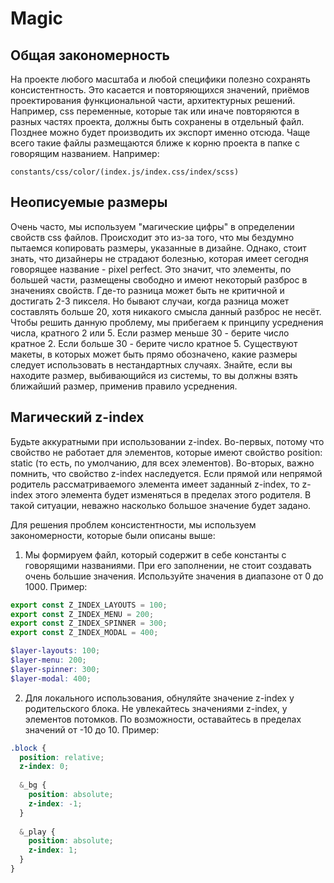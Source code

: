 # Magic

## Общая закономерность

На проекте любого масштаба и любой специфики полезно сохранять консистентность. Это касается и повторяющихся значений, приёмов
проектирования функциональной части, архитектурных решений. Например, css переменные, которые так или иначе повторяются
в разных частях проекта, должны быть сохранены в отдельный файл. Позднее можно будет производить их экспорт именно отсюда.
Чаще всего такие файлы размещаются ближе к корню проекта в папке с говорящим названием. Например:

```
constants/css/color/(index.js/index.css/index/scss)
```

## Неописуемые размеры

Очень часто, мы используем "магические цифры" в определении свойств css файлов. Происходит это из-за того, что мы
бездумно пытаемся копировать размеры, указанные в дизайне. Однако, стоит знать, что дизайнеры не страдают болезнью, которая
имеет сегодня говорящее название - pixel perfect.
Это значит, что элементы, по большей части, размещены свободно и имеют некоторый разброс в значениях свойств.
Где-то разница может быть не критичной и достигать 2-3 пикселя. Но бывают случаи, когда разница может
составлять больше 20, хотя никакого смысла данный разброс не несёт.
Чтобы решить данную проблему, мы прибегаем к принципу усреднения числа, кратного 2 или 5. Если размер меньше 30 -
берите число кратное 2. Если больше 30 - берите число кратное 5.
Существуют макеты, в которых может быть прямо обозначено, какие размеры следует использовать в нестандартных случаях.
Знайте, если вы находите размер, выбивающийся из системы, то вы должны взять ближайший размер, применив правило усреднения.

## Магический z-index

Будьте аккуратными при использовании z-index. Во-первых, потому что свойство не работает для элементов, которые имеют
свойство position: static (то есть, по умолчанию, для всех элементов). Во-вторых, важно помнить, что свойство z-index наследуется.
Если прямой или непрямой родитель рассматриваемого элемента имеет заданный z-index, то z-index этого элемента будет изменяться
в пределах этого родителя. В такой ситуации, неважно насколько большое значение будет задано.

Для решения проблем консистентности, мы используем закономерности, которые были описаны выше:

1. Мы формируем файл, который содержит в себе константы с говорящими названиями.
   При его заполнении, не стоит создавать очень большие значения. Используйте значения в диапазоне от 0 до 1000. Пример:

```js
export const Z_INDEX_LAYOUTS = 100;
export const Z_INDEX_MENU = 200;
export const Z_INDEX_SPINNER = 300;
export const Z_INDEX_MODAL = 400;
```

```scss
$layer-layouts: 100;
$layer-menu: 200;
$layer-spinner: 300;
$layer-modal: 400;
```

2. Для локального использования, обнуляйте значение z-index у родительского блока. Не увлекайтесь значениями z-index,
   у элементов потомков. По возможности, оставайтесь в пределах значений от -10 до 10. Пример:

```scss
.block {
  position: relative;
  z-index: 0;
  
  &_bg {
    position: absolute;
    z-index: -1;
  }
  
  &_play {
    position: absolute;
    z-index: 1;
  }
}
```
